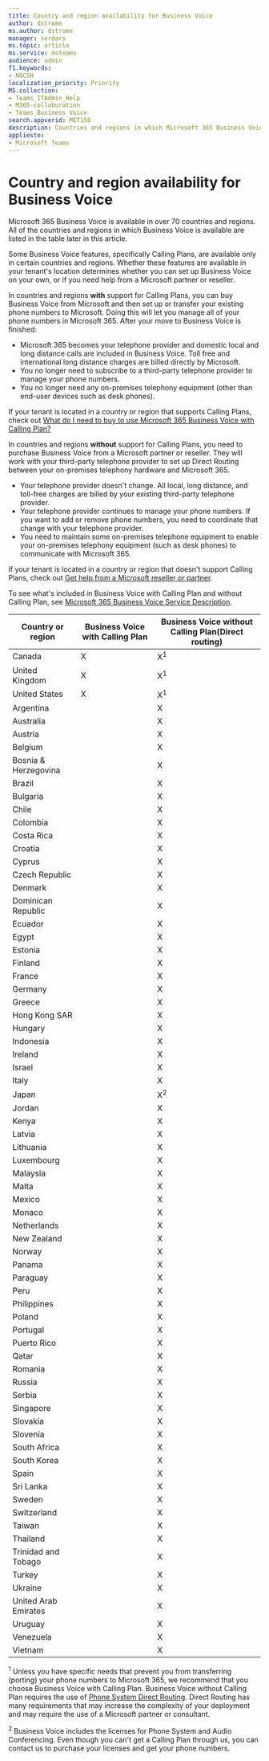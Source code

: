 ```yaml
---
title: Country and region availability for Business Voice
author: dstrome 
ms.author: dstrome
manager: serdars
ms.topic: article
ms.service: msteams
audience: admin
f1.keywords:
- NOCSH
localization_priority: Priority
MS.collection: 
- Teams_ITAdmin_Help
- M365-collaboration
- Teams_Business_Voice
search.appverid: MET150
description: Countries and regions in which Microsoft 365 Business Voice is available.
appliesto: 
- Microsoft Teams
---
```


# Country and region availability for Business Voice

Microsoft 365 Business Voice is available in over 70 countries and regions. All of the countries and regions in which Business Voice is available are listed in the table later in this article.

Some Business Voice features, specifically Calling Plans, are available only in certain countries and regions. Whether these features are available in your tenant's location determines whether you can set up Business Voice on your own, or if you need help from a Microsoft partner or reseller.

In countries and regions **with** support for Calling Plans, you can buy Business Voice from Microsoft and then set up or transfer your existing phone numbers to Microsoft. Doing this will let you manage all of your phone numbers in Microsoft 365. After your move to Business Voice is finished:

- Microsoft 365 becomes your telephone provider and domestic local and long distance calls are included in Business Voice. Toll free and international long distance charges are billed directly by Microsoft.
- You no longer need to subscribe to a third-party telephone provider to manage your phone numbers.
- You no longer need any on-premises telephony equipment (other than end-user devices such as desk phones).

If your tenant is located in a country or region that supports Calling Plans, check out [What do I need to buy to use Microsoft 365 Business Voice with Calling Plan?](what-to-buy.md)

In countries and regions **without** support for Calling Plans, you need to purchase Business Voice from a Microsoft partner or reseller. They will work with your third-party telephone provider to set up Direct Routing between your on-premises telephony hardware and Microsoft 365.

- Your telephone provider doesn't change. All local, long distance, and toll-free charges are billed by your existing third-party telephone provider.
- Your telephone provider continues to manage your phone numbers. If you want to add or remove phone numbers, you need to coordinate that change with your telephone provider.
- You need to maintain some on-premises telephone equipment to enable your on-premises telephony equipment (such as desk phones) to communicate with Microsoft 365.

If your tenant is located in a country or region that doesn't support Calling Plans, check out [Get help from a Microsoft reseller or partner](reseller-partner-support.md).

To see what's included in Business Voice with Calling Plan and without Calling Plan, see [Microsoft 365 Business Voice Service Description](/office365/servicedescriptions/microsoft-365-business-voice-service-description).

| Country or region    | Business Voice with Calling Plan | Business Voice without Calling Plan(Direct routing) |
|----------------------|----------------------------------|-----------------------------------------------------|
| Canada               | X                                | X<sup>1</sup>                                       |
| United Kingdom       | X                                | X<sup>1</sup>                                       |
| United States        | X                                | X<sup>1</sup>                                       |
| Argentina            |                                  | X                                                   |
| Australia            |                                  | X                                                   |
| Austria              |                                  | X                                                   |
| Belgium              |                                  | X                                                   |
| Bosnia & Herzegovina |                                  | X                                                   |
| Brazil               |                                  | X                                                   |
| Bulgaria             |                                  | X                                                   |
| Chile                |                                  | X                                                   |
| Colombia             |                                  | X                                                   |
| Costa Rica           |                                  | X                                                   |
| Croatia              |                                  | X                                                   |
| Cyprus               |                                  | X                                                   |
| Czech Republic       |                                  | X                                                   |
| Denmark              |                                  | X                                                   |
| Dominican Republic   |                                  | X                                                   |
| Ecuador              |                                  | X                                                   |
| Egypt                |                                  | X                                                   |
| Estonia              |                                  | X                                                   |
| Finland              |                                  | X                                                   |
| France               |                                  | X                                                   |
| Germany              |                                  | X                                                   |
| Greece               |                                  | X                                                   |
| Hong Kong SAR        |                                  | X                                                   |
| Hungary              |                                  | X                                                   |
| Indonesia            |                                  | X                                                   |
| Ireland              |                                  | X                                                   |
| Israel               |                                  | X                                                   |
| Italy                |                                  | X                                                   |
| Japan                |                                  | X<sup>2</sup>                                       |
| Jordan               |                                  | X                                                   |
| Kenya                |                                  | X                                                   |
| Latvia               |                                  | X                                                   |
| Lithuania            |                                  | X                                                   |
| Luxembourg           |                                  | X                                                   |
| Malaysia             |                                  | X                                                   |
| Malta                |                                  | X                                                   |
| Mexico               |                                  | X                                                   |
| Monaco               |                                  | X                                                   |
| Netherlands          |                                  | X                                                   |
| New Zealand          |                                  | X                                                   |
| Norway               |                                  | X                                                   |
| Panama               |                                  | X                                                   |
| Paraguay             |                                  | X                                                   |
| Peru                 |                                  | X                                                   |
| Philippines          |                                  | X                                                   |
| Poland               |                                  | X                                                   |
| Portugal             |                                  | X                                                   |
| Puerto Rico          |                                  | X                                                   |
| Qatar                |                                  | X                                                   |
| Romania              |                                  | X                                                   |
| Russia               |                                  | X                                                   |
| Serbia               |                                  | X                                                   |
| Singapore            |                                  | X                                                   |
| Slovakia             |                                  | X                                                   |
| Slovenia             |                                  | X                                                   |
| South Africa         |                                  | X                                                   |
| South Korea          |                                  | X                                                   |
| Spain                |                                  | X                                                   |
| Sri Lanka            |                                  | X                                                   |
| Sweden               |                                  | X                                                   |
| Switzerland          |                                  | X                                                   |
| Taiwan               |                                  | X                                                   |
| Thailand             |                                  | X                                                   |
| Trinidad and Tobago  |                                  | X                                                   |
| Turkey               |                                  | X                                                   |
| Ukraine              |                                  | X                                                   |
| United Arab Emirates |                                  | X                                                   |
| Uruguay              |                                  | X                                                   |
| Venezuela            |                                  | X                                                   |
| Vietnam              |                                  | X                                                   |

<sup>1</sup>  Unless you have specific needs that prevent you from transferring (porting) your phone numbers to Microsoft 365, we recommend that you choose Business Voice with Calling Plan. Business Voice without Calling Plan requires the use of [Phone System Direct Routing](../direct-routing-landing-page.md). Direct Routing has many requirements that may increase the complexity of your deployment and may require the use of a Microsoft partner or consultant.

<sup>2</sup>  Business Voice includes the licenses for Phone System and Audio Conferencing. Even though you can't get a Calling Plan through us, you can contact us to purchase your licenses and get your phone numbers.
